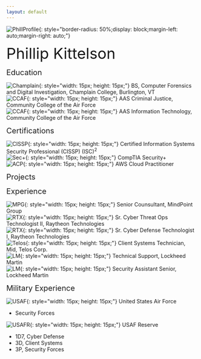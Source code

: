 ```yaml
---
layout: default
---
```


![PhillProfile](./assets/images/PhillProfile.jpg){: style="border-radius: 50%;display: block;margin-left: auto;margin-right: auto;"}

<span style="font-size:40px;text-align: center;">Phillip Kittelson</span>

<span style="font-size:20px"><i class="fa fa-graduation-cap" aria-hidden="true" style="color:#191970"></i> Education</span>

![Champlain](./assets/images/resume/champlain.png){: style="width: 15px; height: 15px;"} BS, Computer Forensics and Digital Investigation, Champlain College, Burlington, VT<br>
![CCAF](./assets/images/resume/ccaf.png){: style="width: 15px; height: 15px;"} AAS Criminal Justice, Community College of the Air Force<br>
![CCAF](./assets/images/resume/ccaf.png){: style="width: 15px; height: 15px;"} AAS Information Technology, Community College of the Air Force<br>

<span style="font-size:20px"><i class="fa fa-certificate" aria-hidden="true" style="color:#191970"></i> Certifications</span>

![CISSP](./assets/images/resume/cissp.png){: style="width: 15px; height: 15px;"} Certified Information Systems Security Professional (CISSP) (ISC)<sup>2</sup><br>
![Sec+](./assets/images/resume/sec.png){: style="width: 15px; height: 15px;"} CompTIA Security+<br>
![ACP](./assets/images/resume/ACP.png){: style="width: 15px; height: 15px;"} AWS Cloud Practitioner<br>

<span style="font-size:20px"><i class="fa fa-terminal" style="color:#191970" aria-hidden="true"></i> Projects</span>

<span style="font-size:20px"><i class="fa fa-briefcase" aria-hidden="true" style="color:#191970"></i> Experience</span>

![MPG](./assets/images/resume/mpg.jpg){: style="width: 15px; height: 15px;"} Senior Counsultant, MindPoint Group<br>
![RTX](./assets/images/resume/rtx.jpg){: style="width: 15px; height: 15px;"} Sr. Cyber Threat Ops Technologist II, Raytheon Technologies<br>
![RTX](./assets/images/resume/rtx.jpg){: style="width: 15px; height: 15px;"} Sr. Cyber Defense Technologist I, Raytheon Technologies<br>
![Telos](./assets/images/resume/telos.png){: style="width: 15px; height: 15px;"} Client Systems Technician, Mid, Telos Corp.<br>
![LM](./assets/images/resume/lm.png){: style="width: 15px; height: 15px;"} Technical Support, Lockheed Martin<br>
![LM](./assets/images/resume/lm.png){: style="width: 15px; height: 15px;"} Security Assistant Senior, Lockheed Martin<br>

<span style="font-size:20px"><i class="fa fa-star" aria-hidden="true" style="color:#191970"></i> Military Experience<br></span>

![USAF](./assets/images/resume/usaf.png){: style="width: 15px; height: 15px;"} United States Air Force<br>
- Security Forces

![USAFR](./assets/images/resume/usafr.jpg){: style="width: 15px; height: 15px;"} USAF Reserve<br>
- 1D7, Cyber Defense
- 3D, Client Systems
- 3P, Security Forces